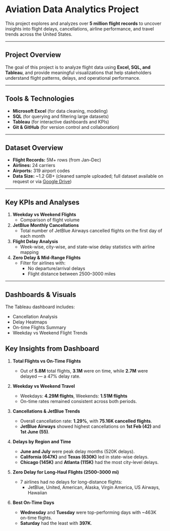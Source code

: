 # Aviation Data Analytics Project

This project explores and analyzes over **5 million flight records** to uncover insights into flight delays, cancellations, airline performance, and travel trends across the United States.

---

## Project Overview

The goal of this project is to analyze flight data using **Excel, SQL, and Tableau**, and provide meaningful visualizations that help stakeholders understand flight patterns, delays, and operational performance.

---

## Tools & Technologies

- **Microsoft Excel** (for data cleaning, modeling)
- **SQL** (for querying and filtering large datasets)
- **Tableau** (for interactive dashboards and KPIs)
- **Git & GitHub** (for version control and collaboration)

---

## Dataset Overview

- **Flight Records:** 5M+ rows (from Jan–Dec)
- **Airlines:** 24 carriers
- **Airports:** 319 airport codes
- **Data Size:** ~1.2 GB+ (cleaned sample uploaded; full dataset available on request or via [Google Drive](#))

---

## Key KPIs and Analyses

1. **Weekday vs Weekend Flights**
   - Comparison of flight volume
2. **JetBlue Monthly Cancellations**
   - Total number of JetBlue Airways cancelled flights on the first day of each month
3. **Flight Delay Analysis**
   - Week-wise, city-wise, and state-wise delay statistics with airline mapping
4. **Zero Delay & Mid-Range Flights**
   - Filter for airlines with:
     - No departure/arrival delays
     - Flight distance between 2500–3000 miles

---

## Dashboards & Visuals

The Tableau dashboard includes:
- Cancellation Analysis
- Delay Heatmaps
- On-time Flights Summary
- Weekday vs Weekend Flight Trends

## Key Insights from Dashboard

1. **Total Flights vs On-Time Flights**  
   - Out of **5.8M** total flights, **3.1M** were on time, while **2.7M** were delayed — a 47% delay rate.

2. **Weekday vs Weekend Travel**  
   - Weekdays: **4.29M flights**, Weekends: **1.51M flights**  
   - On-time rates remained consistent across both periods.

3. **Cancellations & JetBlue Trends**  
   - Overall cancellation rate: **1.29%**, with **75.16K cancelled flights**.  
   - **JetBlue Airways** showed highest cancellations on **1st Feb (42)** and **1st June (55)**.

4. **Delays by Region and Time**  
   - **June and July** were peak delay months (520K delays).  
   - **California (647K)** and **Texas (630K)** led in state-wise delays.  
   - **Chicago (145K)** and **Atlanta (115K)** had the most city-level delays.

5. **Zero Delay for Long-Haul Flights (2500–3000 mi)**  
   - 7 airlines had no delays for long-distance flights:
     - JetBlue, United, American, Alaska, Virgin America, US Airways, Hawaiian

6. **Best On-Time Days**  
   - **Wednesday** and **Tuesday** were top-performing days with ~463K on-time flights.  
   - **Saturday** had the least with **397K**.


